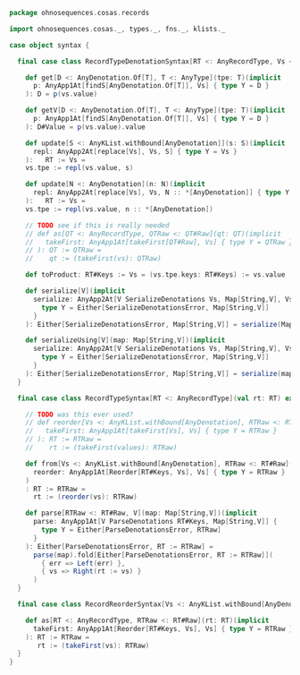 
```scala
package ohnosequences.cosas.records

import ohnosequences.cosas._, types._, fns._, klists._

case object syntax {

  final case class RecordTypeDenotationSyntax[RT <: AnyRecordType, Vs <: RT#Raw](val vs: RT := Vs) extends AnyVal {

    def get[D <: AnyDenotation.Of[T], T <: AnyType](tpe: T)(implicit
      p: AnyApp1At[findS[AnyDenotation.Of[T]], Vs] { type Y = D }
    ): D = p(vs.value)

    def getV[D <: AnyDenotation.Of[T], T <: AnyType](tpe: T)(implicit
      p: AnyApp1At[findS[AnyDenotation.Of[T]], Vs] { type Y = D }
    ): D#Value = p(vs.value).value

    def update[S <: AnyKList.withBound[AnyDenotation]](s: S)(implicit
      repl: AnyApp2At[replace[Vs], Vs, S] { type Y = Vs }
    ):   RT := Vs =
    vs.tpe := repl(vs.value, s)

    def update[N <: AnyDenotation](n: N)(implicit
      repl: AnyApp2At[replace[Vs], Vs, N :: *[AnyDenotation]] { type Y = Vs }
    ):   RT := Vs =
    vs.tpe := repl(vs.value, n :: *[AnyDenotation])

    // TODO see if this is really needed
    // def as[QT <: AnyRecordType, QTRaw <: QT#Raw](qt: QT)(implicit
    //   takeFirst: AnyApp1At[takeFirst[QT#Raw], Vs] { type Y = QTRaw }
    // ): QT := QTRaw =
    //    qt := (takeFirst(vs): QTRaw)

    def toProduct: RT#Keys := Vs = (vs.tpe.keys: RT#Keys) := vs.value

    def serialize[V](implicit
      serialize: AnyApp2At[V SerializeDenotations Vs, Map[String,V], Vs] {
        type Y = Either[SerializeDenotationsError, Map[String,V]]
      }
    ): Either[SerializeDenotationsError, Map[String,V]] = serialize(Map[String,V](), vs.value)

    def serializeUsing[V](map: Map[String,V])(implicit
      serialize: AnyApp2At[V SerializeDenotations Vs, Map[String,V], Vs] {
        type Y = Either[SerializeDenotationsError, Map[String,V]]
      }
    ): Either[SerializeDenotationsError, Map[String,V]] = serialize(map, vs.value)
  }

  final case class RecordTypeSyntax[RT <: AnyRecordType](val rt: RT) extends AnyVal {

    // TODO was this ever used?
    // def reorder[Vs <: AnyKList.withBound[AnyDenotation], RTRaw <: RT#Raw](values: Vs)(implicit
    //   takeFirst: AnyApp1At[takeFirst[Vs], Vs] { type Y = RTRaw }
    // ): RT := RTRaw =
    //    rt := (takeFirst(values): RTRaw)

    def from[Vs <: AnyKList.withBound[AnyDenotation], RTRaw <: RT#Raw](vs: Vs)(implicit
      reorder: AnyApp1At[Reorder[RT#Keys, Vs], Vs] { type Y = RTRaw }
    )
    : RT := RTRaw =
      rt := (reorder(vs): RTRaw)

    def parse[RTRaw <: RT#Raw, V](map: Map[String,V])(implicit
      parse: AnyApp1At[V ParseDenotations RT#Keys, Map[String,V]] {
        type Y = Either[ParseDenotationsError, RTRaw]
      }
    ): Either[ParseDenotationsError, RT := RTRaw] =
      parse(map).fold[Either[ParseDenotationsError, RT := RTRaw]](
        { err => Left(err) },
        { vs => Right(rt := vs) }
      )
  }

  final case class RecordReorderSyntax[Vs <: AnyKList.withBound[AnyDenotation]](val vs: Vs) extends AnyVal {

    def as[RT <: AnyRecordType, RTRaw <: RT#Raw](rt: RT)(implicit
      takeFirst: AnyApp1At[Reorder[RT#Keys, Vs], Vs] { type Y = RTRaw }
    ): RT := RTRaw =
       rt := (takeFirst(vs): RTRaw)
  }
}

```




[test/scala/cosas/DenotationTests.scala]: ../../../../test/scala/cosas/DenotationTests.scala.md
[test/scala/cosas/EqualityTests.scala]: ../../../../test/scala/cosas/EqualityTests.scala.md
[test/scala/cosas/DependentFunctionsTests.scala]: ../../../../test/scala/cosas/DependentFunctionsTests.scala.md
[test/scala/cosas/KListsTests.scala]: ../../../../test/scala/cosas/KListsTests.scala.md
[test/scala/cosas/RecordTests.scala]: ../../../../test/scala/cosas/RecordTests.scala.md
[test/scala/cosas/NatTests.scala]: ../../../../test/scala/cosas/NatTests.scala.md
[test/scala/cosas/TypeUnionTests.scala]: ../../../../test/scala/cosas/TypeUnionTests.scala.md
[main/scala/cosas/package.scala]: ../package.scala.md
[main/scala/cosas/types/package.scala]: ../types/package.scala.md
[main/scala/cosas/types/types.scala]: ../types/types.scala.md
[main/scala/cosas/types/parsing.scala]: ../types/parsing.scala.md
[main/scala/cosas/types/productTypes.scala]: ../types/productTypes.scala.md
[main/scala/cosas/types/syntax.scala]: ../types/syntax.scala.md
[main/scala/cosas/types/project.scala]: ../types/project.scala.md
[main/scala/cosas/types/denotations.scala]: ../types/denotations.scala.md
[main/scala/cosas/types/functionTypes.scala]: ../types/functionTypes.scala.md
[main/scala/cosas/types/serialization.scala]: ../types/serialization.scala.md
[main/scala/cosas/klists/replace.scala]: ../klists/replace.scala.md
[main/scala/cosas/klists/cons.scala]: ../klists/cons.scala.md
[main/scala/cosas/klists/klists.scala]: ../klists/klists.scala.md
[main/scala/cosas/klists/take.scala]: ../klists/take.scala.md
[main/scala/cosas/klists/package.scala]: ../klists/package.scala.md
[main/scala/cosas/klists/takeFirst.scala]: ../klists/takeFirst.scala.md
[main/scala/cosas/klists/toList.scala]: ../klists/toList.scala.md
[main/scala/cosas/klists/filter.scala]: ../klists/filter.scala.md
[main/scala/cosas/klists/pick.scala]: ../klists/pick.scala.md
[main/scala/cosas/klists/drop.scala]: ../klists/drop.scala.md
[main/scala/cosas/klists/map.scala]: ../klists/map.scala.md
[main/scala/cosas/klists/at.scala]: ../klists/at.scala.md
[main/scala/cosas/klists/syntax.scala]: ../klists/syntax.scala.md
[main/scala/cosas/klists/fold.scala]: ../klists/fold.scala.md
[main/scala/cosas/klists/noDuplicates.scala]: ../klists/noDuplicates.scala.md
[main/scala/cosas/klists/slice.scala]: ../klists/slice.scala.md
[main/scala/cosas/klists/find.scala]: ../klists/find.scala.md
[main/scala/cosas/records/package.scala]: package.scala.md
[main/scala/cosas/records/recordTypes.scala]: recordTypes.scala.md
[main/scala/cosas/records/syntax.scala]: syntax.scala.md
[main/scala/cosas/records/reorder.scala]: reorder.scala.md
[main/scala/cosas/typeUnions/typeUnions.scala]: ../typeUnions/typeUnions.scala.md
[main/scala/cosas/typeUnions/package.scala]: ../typeUnions/package.scala.md
[main/scala/cosas/fns/predicates.scala]: ../fns/predicates.scala.md
[main/scala/cosas/fns/instances.scala]: ../fns/instances.scala.md
[main/scala/cosas/fns/package.scala]: ../fns/package.scala.md
[main/scala/cosas/fns/syntax.scala]: ../fns/syntax.scala.md
[main/scala/cosas/fns/functions.scala]: ../fns/functions.scala.md
[main/scala/cosas/subtyping.scala]: ../subtyping.scala.md
[main/scala/cosas/witness.scala]: ../witness.scala.md
[main/scala/cosas/equality.scala]: ../equality.scala.md
[main/scala/cosas/Nat.scala]: ../Nat.scala.md
[main/scala/cosas/Bool.scala]: ../Bool.scala.md